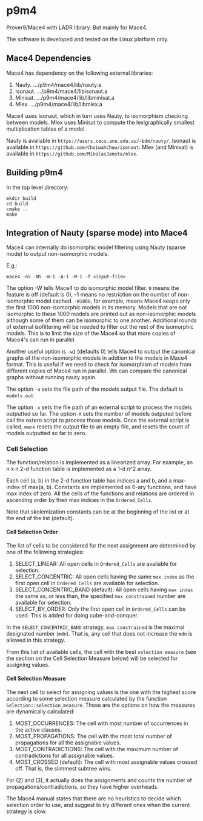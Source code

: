 # p9m4
Prover9/Mace4 with LADR library. But mainly for Mace4.

The software is developed and tested on the Linux platform only.

## Mace4 Dependencies

Mace4 has dependency on the following external libraries:

1. Nauty.  .../p9m4/mace4/lib/nauty.a
2. Isonaut.  .../p9m4/mace4/libisonaut.a
3. Minisat.   .../p9m4/mace4/lib/libminisat.a
4. Mlex.    .../p9m4/mace4/lib/libmlex.a

Mace4 uses Isonaut, which in turn uses Nauty, to isomorphism checking between models.  Mlex uses Minisat to compute the lexigraphically smallest multiplication tables of a model.

Nauty is available in `https://users.cecs.anu.edu.au/~bdm/nauty/`. Isonaut is available in `https://github.com/ChoiwahChow/isonaut`. Mlex (and Minisat) is available in `https://github.com/MikolasJanota/mlex`.  

## Building p9m4

In the top level directory:

```text
mkdir build
cd build
cmake ..
make
```

## Integration of Nauty (sparse mode) into Mace4 
Mace4 can internally do isomorphic model filtering using Nauty (sparse mode) to output non-isomorphic models.

E.g.:
```text
mace4 -n5 -N5 -m-1 -A-1 -W-1 -f <input-file>
```

The option -W tells Mace4 to do isomorphic model filter. `0` means the feature is off (default is 0), -1 means no 
restriction on the number of non-isomorphic model cached.  `-W1000`, for example, means Mace4 keeps only the first 1000 non-isomorphic
models in its memory. Models that are not isomorphic to these 1000 models are printed out as non-isomorphic models
although some of them can be isomorphic to one another.  Additional rounds of external isofiltering will be needed to filter out the rest
of the isomorphic models.  This is to limit the size of the Mace4 so that more copies of Mace4's can run in parallel.

Another useful option is `-w1` (defaults 0) tells Mace4 to output the canonical graphs of the non-isomorphic models in addtion
to the models in Mace4 format. This is useful if we need to check for isomorphism of models from different copies of Mace4 run
in parallel.  We can compare the canonical graphs without running nauty again.

The option `-a` sets the file path of the models output file. The default is `models.out`.

The option `-x` sets the file path of an external script to process the models outputted so far.  The option`-X` sets the number of models outputed before call the extern script to process those models.  Once the external script is called, `mace` resets the output file to an empty file, and resets the count of models outputted so far to zero.

### Cell Selection

The function/relation is implemented as a linearized array.  For example, an n x n 2-d function table is implemented
as a 1-d n^2 array. 

Each cell (a, b) in the 2-d function table has indices a and b, and a max-index of max(a, b).  Constants are implemented
as 0-ary functions, and have max index of zero.  All the cells of the
functions and relations are ordered in ascending order by their max indices in the `Ordered_Cells`.

Note that skolemization constants can be at the beginning of the list or at the end of the list (default).

#### Cell Selection Order

The list of cells to be considered for the next assignment are determined by one of the following strategies:

1. SELECT_LINEAR: All open cells in `Ordered_Cells` are available for selection.
2. SELECT_CONCENTRIC: All open cells having the same `max index` as the first open cell in `Ordered_Cells` are available for selection.
3. SELECT_CONCENTRIC_BAND (default): All open cells having `max index` the same as, or less than, the specified `max constrained` number are available for selection.
4. SELECT_BY_ORDER: Only the first open cell in `Ordered_Cells` can be used.  This is added for doing cube-and-conquer.

In the `SELECT_CONCENTRIC_BAND` strategy, `max constrained` is the maximal designated number (`mdn`). That is, any cell that does not increase the `mdn` is allowed in this strategy.

From this list of available cells, the cell with the best `selection measure` (see the section on the Cell Selection Measure below) will be selected for 
assigning values.


#### Cell Selection Measure

The next cell to select for assigning values is the one with the highest score according to some selection measure calculated
by the function `Selection::selection_measure`.  These are the options on how the measures are dynamically calculated:

1. MOST_OCCURRENCES: The cell with most number of occurrences in the active clauses.
2. MOST_PROPAGATIONS: The cell with the most total number of propagations for all the assignable values. 
3. MOST_CONTRADICTIONS: The cell with the maximum number of contradictions for all assignable values. 
4. MOST_CROSSED (default): The cell with most assignable values crossed off.  That is, the slimmest subtree wins.

For (2) and (3), it actually does the assignments and counts the number of propagations/contradictions, so they have higher overheads.


The Mace4 manual states that there are no heuristics to decide which selection order to use, and suggest to try different ones when the current strategy is slow.



